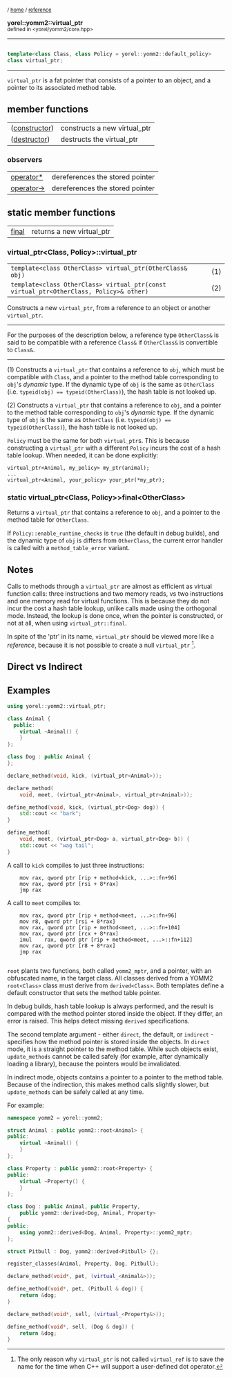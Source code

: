 
<sub>/ [home](/README.md) / [reference](/reference/README.md) </sub>

**yorel::yomm2::virtual_ptr**<br>
<sub>defined in <yorel/yomm2/core.hpp></sub>

---
```c++

template<class Class, class Policy = yorel::yomm2::default_policy>
class virtual_ptr;
```
---
`virtual_ptr` is a fat pointer that consists of a pointer to an object, and a
pointer to its associated method table.

## member functions

|                               |                              |
| ----------------------------- | ---------------------------- |
| ([constructor](#constructor)) | constructs a new virtual_ptr |
| ([destructor](#destructor))   | destructs the virtual_ptr    |


### observers

|                               |                                 |
| ----------------------------- | ------------------------------- |
| [operator*](#deref-operator)  | dereferences the stored pointer |
| [operator->](#arrow-operator) | dereferences the stored pointer |


## static member functions

|                 |                           |
| --------------- | ------------------------- |
| [final](#final) | returns a new virtual_ptr |

### virtual_ptr&lt;Class, Policy&gt;::virtual_ptr

|                                                                                        |     |
| -------------------------------------------------------------------------------------- | --- |
| `template<class OtherClass> virtual_ptr(OtherClass& obj)`                              | (1) |
| `template<class OtherClass> virtual_ptr(const virtual_ptr<OtherClass, Policy>& other)` | (2) |

Constructs a new `virtual_ptr`, from a reference to an object or another
`virtual_ptr`.

---

For the purposes of the description below, a reference type `OtherClass&` is
said to be compatible with a reference `Class&` if `OtherClass&` is convertible
to `Class&`.

---

(1) Constructs a `virtual_ptr` that contains a reference to `obj`, which must be
compatible with `Class`, and a pointer to the method table corresponding to
`obj`'s *dynamic* type. If the dynamic type of `obj` is the same as `OtherClass`
(i.e. `typeid(obj) == typeid(OtherClass)`), the hash table is not looked up.

(2) Constructs a `virtual_ptr` that contains a reference to `obj`, and a pointer
to the method table corresponding to `obj`'s *dynamic* type. If the dynamic type
of `obj` is the same as `OtherClass` (i.e. `typeid(obj) == typeid(OtherClass)`),
the hash table is not looked up.

`Policy` must be the same for both `virtual_ptr`s. This is because constructing
a `virtual_ptr` with a different `Policy` incurs the cost of a hash table
lookup. When needed, it can be done explicitly:

```
virtual_ptr<Animal, my_policy> my_ptr(animal);
...
virtual_ptr<Animal, your_policy> your_ptr(*my_ptr);
```

### static virtual_ptr&lt;Class, Policy&gt;>final&lt;OtherClass&gt;

Returns a `virtual_ptr` that contains a reference to `obj`, and a pointer
to the method table for `OtherClass`.

If `Policy::enable_runtime_checks` is `true` (the default in debug builds), and
the dynamic type of `obj` is differs from `OtherClass`, the current error
handler is called with a `method_table_error` variant.

## Notes

Calls to methods through a `virtual_ptr` are almost as efficient as virtual
function calls: three instructions and two memory reads, vs two instructions and
one memory read for virtual functions. This is because they do not incur the
cost a hash table lookup, unlike calls made using the orthogonal mode. Instead,
the lookup is done once, when the pointer is constructed, or not at all, when
using `virtual_ptr::final`.

In spite of the 'ptr' in its name, `virtual_ptr` should be viewed more like a
*reference*, because it is not possible to create a null `virtual_ptr` [^1].

## Direct vs Indirect

## Examples


```c++
using yorel::yomm2::virtual_ptr;

class Animal {
  public:
    virtual ~Animal() {
    }
};

class Dog : public Animal {
};

declare_method(void, kick, (virtual_ptr<Animal>));

declare_method(
    void, meet, (virtual_ptr<Animal>, virtual_ptr<Animal>));

define_method(void, kick, (virtual_ptr<Dog> dog)) {
    std::cout << "bark";
}

define_method(
    void, meet, (virtual_ptr<Dog> a, virtual_ptr<Dog> b)) {
    std::cout << "wag tail";
}
```


A call to `kick` compiles to just three instructions:

```
	mov	rax, qword ptr [rip + method<kick, ...>::fn+96]
	mov	rax, qword ptr [rsi + 8*rax]
	jmp	rax
```

A call to `meet` compiles to:

```
	mov	rax, qword ptr [rip + method<meet, ...>::fn+96]
	mov	r8, qword ptr [rsi + 8*rax]
	mov	rax, qword ptr [rip + method<meet, ...>::fn+104]
	mov	rax, qword ptr [rcx + 8*rax]
	imul	rax, qword ptr [rip + method<meet, ...>::fn+112]
	mov	rax, qword ptr [r8 + 8*rax]
	jmp	rax


```

`root` plants two functions, both called `yomm2_mptr`, and a pointer, with an
obfuscated name, in the target class. All classes derived from a YOMM2
`root<Class>` class must derive from `derived<Class>`. Both templates define a
default constructor that sets the method table pointer.

In debug builds, hash table lookup is always performed, and the result is
compared with the method pointer stored inside the object. If they differ, an
error is raised. This helps detect missing `derived` specifications.

The second template argument - either `direct`, the default, or `indirect` -
specifies how the method pointer is stored inside the objects. In `direct` mode,
it is a straight pointer to the method table. While such objects exist,
`update_methods` cannot be called safely (for example, after dynamically loading
a library), because the pointers would be invalidated.

In indirect mode, objects contains a pointer to a pointer to the method
table. Because of the indirection, this makes method calls slightly slower, but
`update_methods` can be safely called at any time.


For example:


```c++
namespace yomm2 = yorel::yomm2;

struct Animal : public yomm2::root<Animal> {
public:
    virtual ~Animal() {
    }
};

class Property : public yomm2::root<Property> {
public:
    virtual ~Property() {
    }
};

class Dog : public Animal, public Property,
    public yomm2::derived<Dog, Animal, Property>
{
public:
    using yomm2::derived<Dog, Animal, Property>::yomm2_mptr;
};

struct Pitbull : Dog, yomm2::derived<Pitbull> {};

register_classes(Animal, Property, Dog, Pitbull);

declare_method(void*, pet, (virtual_<Animal&>));

define_method(void*, pet, (Pitbull & dog)) {
    return &dog;
}

declare_method(void*, sell, (virtual_<Property&>));

define_method(void*, sell, (Dog & dog)) {
    return &dog;
}
```


[^1]: The only reason why `virtual_ptr` is not called `virtual_ref` is to save
    the name for the time when C++ will support a user-defined dot operator.


